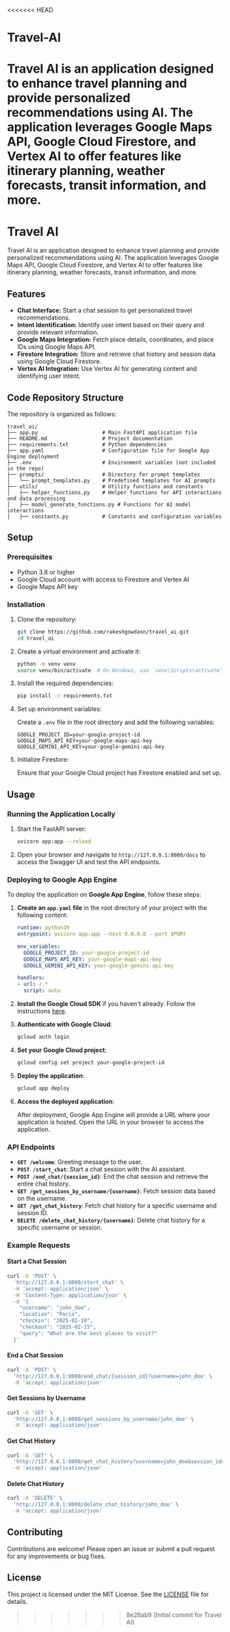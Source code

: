 <<<<<<< HEAD
# Travel-AI
Travel AI is an application designed to enhance travel planning and provide personalized recommendations using AI. The application leverages Google Maps API, Google Cloud Firestore, and Vertex AI to offer features like itinerary planning, weather forecasts, transit information, and more.
=======
# Travel AI

Travel AI is an application designed to enhance travel planning and provide personalized recommendations using AI. The application leverages Google Maps API, Google Cloud Firestore, and Vertex AI to offer features like itinerary planning, weather forecasts, transit information, and more.

## Features

- **Chat Interface:** Start a chat session to get personalized travel recommendations.
- **Intent Identification:** Identify user intent based on their query and provide relevant information.
- **Google Maps Integration:** Fetch place details, coordinates, and place IDs using Google Maps API.
- **Firestore Integration:** Store and retrieve chat history and session data using Google Cloud Firestore.
- **Vertex AI Integration:** Use Vertex AI for generating content and identifying user intent.

## Code Repository Structure

The repository is organized as follows:

```
travel_ai/
├── app.py                     # Main FastAPI application file
├── README.md                  # Project documentation
├── requirements.txt           # Python dependencies
├── app.yaml                   # Configuration file for Google App Engine deployment
├── .env                       # Environment variables (not included in the repo)
├── prompts/                   # Directory for prompt templates
│   └── prompt_templates.py    # Predefined templates for AI prompts
├── utils/                     # Utility functions and constants
│   ├── helper_functions.py    # Helper functions for API interactions and data processing
│   ├── model_generate_functions.py # Functions for AI model interactions
│   ├── constants.py           # Constants and configuration variables

```

## Setup

### Prerequisites

- Python 3.8 or higher
- Google Cloud account with access to Firestore and Vertex AI
- Google Maps API key

### Installation

1. Clone the repository:

    ```bash
    git clone https://github.com/rakeshgowdasn/travel_ai.git
    cd travel_ai
    ```

2. Create a virtual environment and activate it:

    ```bash
    python -m venv venv
    source venv/bin/activate  # On Windows, use `venv\Scripts\activate`
    ```

3. Install the required dependencies:

    ```bash
    pip install -r requirements.txt
    ```

4. Set up environment variables:

    Create a `.env` file in the root directory and add the following variables:

    ```plaintext
    GOOGLE_PROJECT_ID=your-google-project-id
    GOOGLE_MAPS_API_KEY=your-google-maps-api-key
    GOOGLE_GEMINI_API_KEY=your-google-gemini-api-key
    ```

5. Initialize Firestore:

    Ensure that your Google Cloud project has Firestore enabled and set up.

## Usage

### Running the Application Locally

1. Start the FastAPI server:

    ```bash
    uvicorn app:app --reload
    ```

2. Open your browser and navigate to `http://127.0.0.1:8000/docs` to access the Swagger UI and test the API endpoints.

### Deploying to Google App Engine

To deploy the application on **Google App Engine**, follow these steps:

1. **Create an `app.yaml` file** in the root directory of your project with the following content:

    ```yaml
    runtime: python39
    entrypoint: uvicorn app:app --host 0.0.0.0 --port $PORT

    env_variables:
      GOOGLE_PROJECT_ID: your-google-project-id
      GOOGLE_MAPS_API_KEY: your-google-maps-api-key
      GOOGLE_GEMINI_API_KEY: your-google-gemini-api-key

    handlers:
    - url: /.*
      script: auto
    ```

2. **Install the Google Cloud SDK** if you haven't already. Follow the instructions [here](https://cloud.google.com/sdk/docs/install).

3. **Authenticate with Google Cloud**:

    ```bash
    gcloud auth login
    ```

4. **Set your Google Cloud project**:

    ```bash
    gcloud config set project your-google-project-id
    ```

5. **Deploy the application**:

    ```bash
    gcloud app deploy
    ```

6. **Access the deployed application**:

    After deployment, Google App Engine will provide a URL where your application is hosted. Open the URL in your browser to access the application.

### API Endpoints

- **`GET /welcome`**: Greeting message to the user.
- **`POST /start_chat`**: Start a chat session with the AI assistant.
- **`POST /end_chat/{session_id}`**: End the chat session and retrieve the entire chat history.
- **`GET /get_sessions_by_username/{username}`**: Fetch session data based on the username.
- **`GET /get_chat_history`**: Fetch chat history for a specific username and session ID.
- **`DELETE /delete_chat_history/{username}`**: Delete chat history for a specific username or session.

### Example Requests

#### Start a Chat Session

```bash
curl -X 'POST' \
  'http://127.0.0.1:8000/start_chat' \
  -H 'accept: application/json' \
  -H 'Content-Type: application/json' \
  -d '{
    "username": "john_doe",
    "location": "Paris",
    "checkin": "2025-02-10",
    "checkout": "2025-02-15",
    "query": "What are the best places to visit?"
  }'
```

#### End a Chat Session

```bash
curl -X 'POST' \
  'http://127.0.0.1:8000/end_chat/{session_id}?username=john_doe' \
  -H 'accept: application/json'
```

#### Get Sessions by Username

```bash
curl -X 'GET' \
  'http://127.0.0.1:8000/get_sessions_by_username/john_doe' \
  -H 'accept: application/json'
```

#### Get Chat History

```bash
curl -X 'GET' \
  'http://127.0.0.1:8000/get_chat_history?username=john_doe&session_id={session_id}' \
  -H 'accept: application/json'
```

#### Delete Chat History

```bash
curl -X 'DELETE' \
  'http://127.0.0.1:8000/delete_chat_history/john_doe' \
  -H 'accept: application/json'
```

## Contributing

Contributions are welcome! Please open an issue or submit a pull request for any improvements or bug fixes.

## License

This project is licensed under the MIT License. See the [LICENSE](LICENSE) file for details.
>>>>>>> 8e26ab9 (Initial commit for Travel AI)
